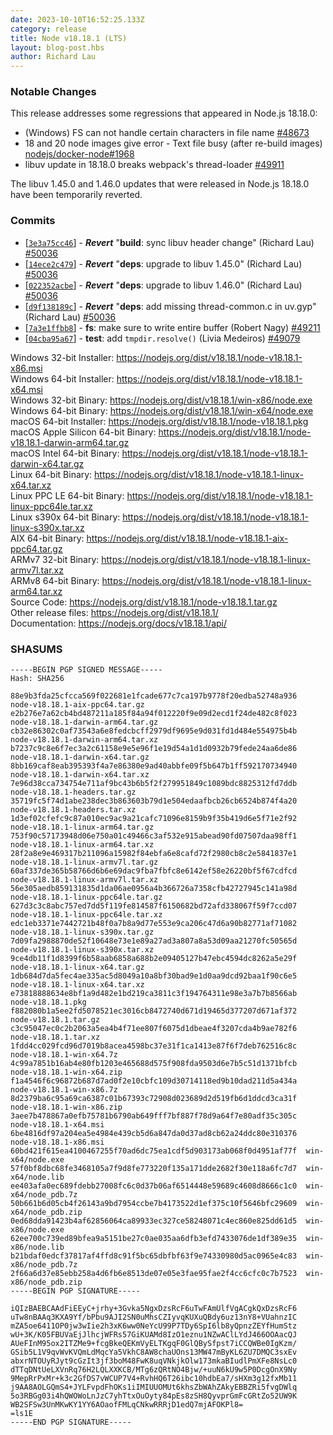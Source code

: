 ```yaml
---
date: 2023-10-10T16:52:25.133Z
category: release
title: Node v18.18.1 (LTS)
layout: blog-post.hbs
author: Richard Lau
---
```


### Notable Changes

This release addresses some regressions that appeared in Node.js 18.18.0:

- (Windows) FS can not handle certain characters in file name [#48673](https://github.com/nodejs/node/issues/48673)
- 18 and 20 node images give error - Text file busy (after re-build images) [nodejs/docker-node#1968](https://github.com/nodejs/docker-node/issues/1968)
- libuv update in 18.18.0 breaks webpack's thread-loader [#49911](https://github.com/nodejs/node/issues/49911)

The libuv 1.45.0 and 1.46.0 updates that were released in Node.js 18.18.0 have been temporarily reverted.

### Commits

- \[[`3e3a75cc46`](https://github.com/nodejs/node/commit/3e3a75cc46)] - _**Revert**_ "**build**: sync libuv header change" (Richard Lau) [#50036](https://github.com/nodejs/node/pull/50036)
- \[[`14ece2c479`](https://github.com/nodejs/node/commit/14ece2c479)] - _**Revert**_ "**deps**: upgrade to libuv 1.45.0" (Richard Lau) [#50036](https://github.com/nodejs/node/pull/50036)
- \[[`022352acbe`](https://github.com/nodejs/node/commit/022352acbe)] - _**Revert**_ "**deps**: upgrade to libuv 1.46.0" (Richard Lau) [#50036](https://github.com/nodejs/node/pull/50036)
- \[[`d9f138189c`](https://github.com/nodejs/node/commit/d9f138189c)] - _**Revert**_ "**deps**: add missing thread-common.c in uv.gyp" (Richard Lau) [#50036](https://github.com/nodejs/node/pull/50036)
- \[[`7a3e1ffbb8`](https://github.com/nodejs/node/commit/7a3e1ffbb8)] - **fs**: make sure to write entire buffer (Robert Nagy) [#49211](https://github.com/nodejs/node/pull/49211)
- \[[`04cba95a67`](https://github.com/nodejs/node/commit/04cba95a67)] - **test**: add `tmpdir.resolve()` (Livia Medeiros) [#49079](https://github.com/nodejs/node/pull/49079)

Windows 32-bit Installer: https://nodejs.org/dist/v18.18.1/node-v18.18.1-x86.msi \
Windows 64-bit Installer: https://nodejs.org/dist/v18.18.1/node-v18.18.1-x64.msi \
Windows 32-bit Binary: https://nodejs.org/dist/v18.18.1/win-x86/node.exe \
Windows 64-bit Binary: https://nodejs.org/dist/v18.18.1/win-x64/node.exe \
macOS 64-bit Installer: https://nodejs.org/dist/v18.18.1/node-v18.18.1.pkg \
macOS Apple Silicon 64-bit Binary: https://nodejs.org/dist/v18.18.1/node-v18.18.1-darwin-arm64.tar.gz \
macOS Intel 64-bit Binary: https://nodejs.org/dist/v18.18.1/node-v18.18.1-darwin-x64.tar.gz \
Linux 64-bit Binary: https://nodejs.org/dist/v18.18.1/node-v18.18.1-linux-x64.tar.xz \
Linux PPC LE 64-bit Binary: https://nodejs.org/dist/v18.18.1/node-v18.18.1-linux-ppc64le.tar.xz \
Linux s390x 64-bit Binary: https://nodejs.org/dist/v18.18.1/node-v18.18.1-linux-s390x.tar.xz \
AIX 64-bit Binary: https://nodejs.org/dist/v18.18.1/node-v18.18.1-aix-ppc64.tar.gz \
ARMv7 32-bit Binary: https://nodejs.org/dist/v18.18.1/node-v18.18.1-linux-armv7l.tar.xz \
ARMv8 64-bit Binary: https://nodejs.org/dist/v18.18.1/node-v18.18.1-linux-arm64.tar.xz \
Source Code: https://nodejs.org/dist/v18.18.1/node-v18.18.1.tar.gz \
Other release files: https://nodejs.org/dist/v18.18.1/ \
Documentation: https://nodejs.org/docs/v18.18.1/api/

### SHASUMS

```
-----BEGIN PGP SIGNED MESSAGE-----
Hash: SHA256

88e9b3fda25cfcca569f022681e1fcade677c7ca197b9778f20edba52748a936  node-v18.18.1-aix-ppc64.tar.gz
e2b276e7a62cb4bd487211a185f84a94f012220f9e09d2ecd1f24de482c8f023  node-v18.18.1-darwin-arm64.tar.gz
cb32e86302c0af73543a6e8fedcbcff2979df9695e9d031fd1d484e554975b4b  node-v18.18.1-darwin-arm64.tar.xz
b7237c9c8e6f7ec3a2c61158e9e5e96f1e19d54a1d1d0932b79fede24aa6de86  node-v18.18.1-darwin-x64.tar.gz
8bb169caf8eab395393f4a7e86380e9ad40abbfe09f5b647b1ff592170734940  node-v18.18.1-darwin-x64.tar.xz
7e96d38cca734754e711af9bc43b6b5f2f279951849c1089bdc8825312fd7ddb  node-v18.18.1-headers.tar.gz
35719fc5f74d1abe238dec3b863603b79d1e504edaafbcb26cb6524b874f4a20  node-v18.18.1-headers.tar.xz
1d3ef02cfefc9c87a010ec9ac9a21cafc71096e8159b9f35b419d6e5f71e2f92  node-v18.18.1-linux-arm64.tar.gz
753f90c57173948d06e750a01c49466c3af532e915abead90fd07507daa98ff1  node-v18.18.1-linux-arm64.tar.xz
28f2a8e9e469317b211096a15982f84ebfa6e8cafd72f2980cb8c2e5841837e1  node-v18.18.1-linux-armv7l.tar.gz
60af337de365b58766d6b6e69dac9fba7fbfc8e6142ef58e26220bf5f67cdfcd  node-v18.18.1-linux-armv7l.tar.xz
56e305aedb859131835d1da06ae0956a4b366726a7358cfb42727945c141a98d  node-v18.18.1-linux-ppc64le.tar.gz
627d3c3c8abc757ed7dd5f119fe814587f6150682bd72afd338067f59f7ccd07  node-v18.18.1-linux-ppc64le.tar.xz
edc1eb3371e7442721b48f0a7b8a9d77e553e9ca206c47d6a90b82771af71082  node-v18.18.1-linux-s390x.tar.gz
7d09fa2988870de52f10648e73e1e89a27ad3a807a8a53d09aa21270fc50565d  node-v18.18.1-linux-s390x.tar.xz
9ce4db11f1d8399f6b58aab6858a688b2e09405127b47ebc4594dc8262a5e29f  node-v18.18.1-linux-x64.tar.gz
1db684d7da5fec4ae335ac5d8049a10a8bf30bad9e1d0aa9dcd92baa1f90c6e5  node-v18.18.1-linux-x64.tar.xz
e73818888634e8bf1a9d482e1bd219ca3811c3f194764311e98e3a7b7b8566ab  node-v18.18.1.pkg
f882080b1a5ee2fd5078521ec3016cb8472740d671d19465d377207d671af372  node-v18.18.1.tar.gz
c3c95047ec0c2b2063a5ea4b4f71ee807f6075d1dbeae4f3207cda4b9ae782f6  node-v18.18.1.tar.xz
1fdd4cc029fcd96d7019b8acea4598bc37e31f1ca1413e87f6f7deb762516c8c  node-v18.18.1-win-x64.7z
4c99a7851b16ab4e80fb1203e465688d575f908fda9503d6e7b5c51d1371bfcb  node-v18.18.1-win-x64.zip
f1a4546f6c96872b687d7ad0f2e10cbfc109d30714118ed9b10dad211d5a434a  node-v18.18.1-win-x86.7z
8d2379ba6c95a69ca6387c01b67393c72908d023689d2d519fb6d1ddcd3ca31f  node-v18.18.1-win-x86.zip
3aee7b478867a0efb75781b6790ab649fff7bf887f78d9a64f7e80adf35c305c  node-v18.18.1-x64.msi
6be4816df97a204ea5e4984e439cb5d6a847da0d37ad8cb62a24ddc80e310376  node-v18.18.1-x86.msi
60bd421f615ea4100467255f70ad6dc75ea1cdf5d903173ab068f0d4951af77f  win-x64/node.exe
57f0bf8dbc68fe3468105a7f9d8fe773220f135a171dde2682f30e118a6fc7d7  win-x64/node.lib
ee403afa0ec689fdebb27008fc6c0d37b06af6514448e59689c4608d8666c1c0  win-x64/node_pdb.7z
50b661b6d05cb4f26143a9bd7954ccbe7b4173522d1ef375c10f5646bfc29609  win-x64/node_pdb.zip
0ed68dda91423b4af62856064ca89933ec327ce58248071c4ec860e825dd61d5  win-x86/node.exe
62ee700c739ed89bfea9a5151be27c0ae035aa6dfb3efd7433076de1df389e35  win-x86/node.lib
b21bdaf0edcf37817af4ffd8c91f5bc65dbfbf63f9e74330980d5ac0965e4c83  win-x86/node_pdb.7z
2f66a6d37e85ebb258a4d6fb6e8513de07e05e3fae95fae2f4cc6cfc0c7b7523  win-x86/node_pdb.zip
-----BEGIN PGP SIGNATURE-----

iQIzBAEBCAAdFiEEyC+jrhy+3Gvka5NgxDzsRcF6uTwFAmUlfVgACgkQxDzsRcF6
uTw8nBAAq3KXA9Yf/bPbu9AJI2SN0uMhsCZIyvqKUXuQBdy6uz13nY8+VUahnzIC
mZA5oe6411OP0jw3wIie2h3xK6ww0NeYcU99P7TDy6SpI6lb8yQpnzZEYfHumStz
wU+3K/K05FBUVaEjJlhcjWFRs57GiKUAMd8IzO1eznu1NZwAClLYdJ466OOAacQJ
AUeFInM95ox2ITZMe9+fcgBkeQEKmVyELTKgqF0GlQBySfpst7iCCQWBe0IgKzm/
GSib5L1V9qvWvKVQmLdMqcYa5VkhC8AW8chaUOns13MW47mByKL6ZU7DMQC3sxEv
abxrNTOUyRJyt9cGzIt3jf3boM48FwK8uqVNkjkOlw173mkaBIudlPmXFe8NsLc0
dTTqDNtUeLXVnRq76H2LQLXXKCB/MTg6zQRtNO4Bjw/+uuN6kU9w5P0DcgOnX9Ny
9MepRrPxMr+k3c2GfDS7vWCUP7V4+RvhHQ6T26ibc10hdbEa7/sHXm3g12fxMb11
j9AA8AOLGQmS4+JYLFvpdFhOKs1iIMIUUOMUt6khsZbWAhZAkyEBBZRi5fvgDWlq
5o3RBGg03i4hQWOWoLnJzC7yhTtxOuOyty84pEs8zSH8QyvprGmFcGRtZo52UW9K
WB2SFSw3UnMKwKY1YY6AOaofFMLqCNkwRRRjD1edQ7mjAFOKPl8=
=ls1E
-----END PGP SIGNATURE-----

```
